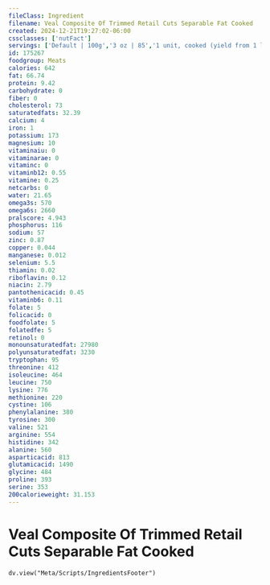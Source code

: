 ```yaml
---
fileClass: Ingredient
filename: Veal Composite Of Trimmed Retail Cuts Separable Fat Cooked
created: 2024-12-21T19:27:02-06:00
cssclasses: ['nutFact']
servings: ['Default | 100g','3 oz | 85','1 unit, cooked (yield from 1 lb raw meat) | 290']
id: 175267
foodgroup: Meats
calories: 642
fat: 66.74
protein: 9.42
carbohydrate: 0
fiber: 0
cholesterol: 73
saturatedfats: 32.39
calcium: 4
iron: 1
potassium: 173
magnesium: 10
vitaminaiu: 0
vitaminarae: 0
vitaminc: 0
vitaminb12: 0.55
vitamine: 0.25
netcarbs: 0
water: 21.65
omega3s: 570
omega6s: 2660
pralscore: 4.943
phosphorus: 116
sodium: 57
zinc: 0.87
copper: 0.044
manganese: 0.012
selenium: 5.5
thiamin: 0.02
riboflavin: 0.12
niacin: 2.79
pantothenicacid: 0.45
vitaminb6: 0.11
folate: 5
folicacid: 0
foodfolate: 5
folatedfe: 5
retinol: 0
monounsaturatedfat: 27980
polyunsaturatedfat: 3230
tryptophan: 95
threonine: 412
isoleucine: 464
leucine: 750
lysine: 776
methionine: 220
cystine: 106
phenylalanine: 380
tyrosine: 300
valine: 521
arginine: 554
histidine: 342
alanine: 560
asparticacid: 813
glutamicacid: 1490
glycine: 484
proline: 393
serine: 353
200calorieweight: 31.153
---
```


# Veal Composite Of Trimmed Retail Cuts Separable Fat Cooked

```dataviewjs
dv.view("Meta/Scripts/IngredientsFooter")
```